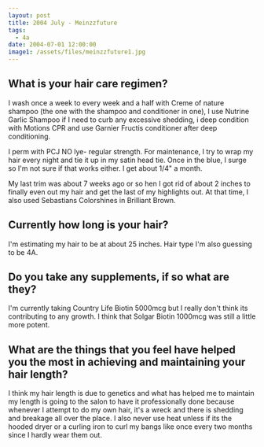 ```yaml
---
layout: post
title: 2004 July - Meinzzfuture
tags:
  - 4a
date: 2004-07-01 12:00:00
image1: /assets/files/meinzzfuture1.jpg
---
```

## What is your hair care regimen?

I wash once a week to every week and a half with Creme of nature shampoo (the one with the shampoo and conditioner in one), I use Nutrine Garlic Shampoo if I need to curb any excessive shedding, i deep condition with Motions CPR and use Garnier Fructis conditioner after deep conditioning.

I perm with PCJ NO lye- regular strength. For maintenance, I try to wrap my hair every night and tie it up in my satin head tie. Once in the blue, I surge so I'm not sure if that works either. I get about 1/4" a month.

My last trim was about 7 weeks ago or so hen I got rid of about 2 inches to finally even out my hair and get the last of my highlights out. At that time, I also used Sebastians Colorshines in Brilliant Brown.

## Currently how long is your hair?

I'm estimating my hair to be at about 25 inches. Hair type I'm also guessing to be 4A.

## Do you take any supplements, if so what are they?

I'm currently taking Country Life Biotin 5000mcg but I really don't think its contributing to any growth. I think that Solgar Biotin 1000mcg was still a little more potent.

## What are the things that you feel have helped you the most in achieving and maintaining your hair length?

I think my hair length is due to genetics and what has helped me to maintain my length is going to the salon to have it professionally done because whenever I attempt to do my own hair, it's a wreck and there is shedding and breakage all over the place. I also never use heat unless if its the hooded dryer or a curling iron to curl my bangs like once every two months since I hardly wear them out.
